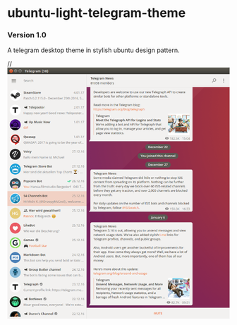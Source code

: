 # ubuntu-light-telegram-theme
### Version 1.0
A telegram desktop theme in stylish ubuntu design pattern.

//![](ubuntu-light-telegram-theme.png)
